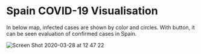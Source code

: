 # Spain COVID-19 Visualisation

In below map, infected cases are shown by color and circles. With button, it can be seen evaluation of confirmed cases in Spain. 

![Screen Shot 2020-03-28 at 12 47 22](https://user-images.githubusercontent.com/35189163/77822655-06b44f80-70f5-11ea-9e1b-878e45a7ed1f.png)
